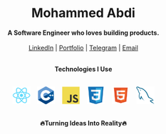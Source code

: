 <h1 align="center">Mohammed Abdi</h1>
<p align="center">
  <b>A Software Engineer who loves building products.</b><br/> <br/>
  <a href="https://www.linkedin.com/in/mohammed-abdi-tahir/" target="_blank">LinkedIn</a> |
  <a href="https://mohammedabdi.vercel.app/" target="_blank">Portfolio</a> |
  <a href="https://t.me/its_mamme" target="_blank">Telegram</a> |
  <a href="mailto:your.mohammedabdi.ta@gmail.com" target="_blank">Email</a>
  <br/><br/>
</p>

<div align="center">
<b>Technologies I Use</b><br/> <br/>
<p align="center">
  <img src="assets/library/react.svg" alt="React" height="40" width="40"/>
  &nbsp;&nbsp;
  <img src="assets/language/cplusplus.svg" alt="C++" height="40" width="40"/>
  &nbsp;&nbsp;
  <img src="assets/language/javascript.svg" alt="JavaScript" height="40" width="40"/>
  &nbsp;&nbsp;
  <img src="assets/language/css.svg" alt="CSS" height="40" width="40"/>
  &nbsp;&nbsp;
  <img src="assets/language/html.svg" alt="HTML" height="40" width="40"/>
  &nbsp;&nbsp;
  <img src="assets/database/mysql.svg" alt="MySQL" height="40" width="40"/>
</p>
<br/>
  <b>🔥Turning Ideas Into Reality🔥</b>
<br/>
</div>
